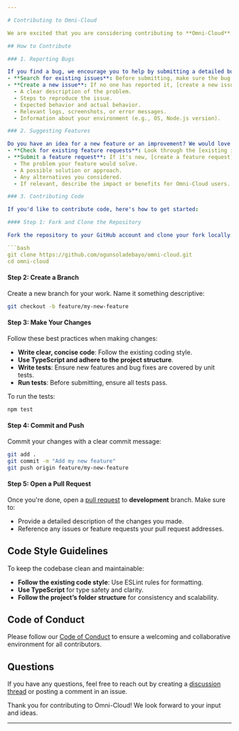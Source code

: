 ```yaml
---

# Contributing to Omni-Cloud

We are excited that you are considering contributing to **Omni-Cloud**! We welcome contributions of all kinds, whether it’s bug reports, feature requests, documentation improvements, or code contributions. Below are some guidelines to help you get started.

## How to Contribute

### 1. Reporting Bugs

If you find a bug, we encourage you to help by submitting a detailed bug report. To do this, follow these steps:
- **Search for existing issues**: Before submitting, make sure the bug hasn’t already been reported.
- **Create a new issue**: If no one has reported it, [create a new issue](https://github.com/ogunsoladebayo/omni-cloud/issues/new) and include:
  - A clear description of the problem.
  - Steps to reproduce the issue.
  - Expected behavior and actual behavior.
  - Relevant logs, screenshots, or error messages.
  - Information about your environment (e.g., OS, Node.js version).

### 2. Suggesting Features

Do you have an idea for a new feature or an improvement? We would love to hear it! To suggest a feature:
- **Check for existing feature requests**: Look through the [existing issues](https://github.com/ogunsoladebayo/omni-cloud/issues) to see if someone has already requested the feature.
- **Submit a feature request**: If it's new, [create a feature request](https://github.com/omni-cloud/issues/new) and describe:
  - The problem your feature would solve.
  - A possible solution or approach.
  - Any alternatives you considered.
  - If relevant, describe the impact or benefits for Omni-Cloud users.

### 3. Contributing Code

If you'd like to contribute code, here's how to get started:

#### Step 1: Fork and Clone the Repository

Fork the repository to your GitHub account and clone your fork locally:

```bash
git clone https://github.com/ogunsoladebayo/omni-cloud.git
cd omni-cloud
```

#### Step 2: Create a Branch

Create a new branch for your work. Name it something descriptive:

```bash
git checkout -b feature/my-new-feature
```

#### Step 3: Make Your Changes

Follow these best practices when making changes:
- **Write clear, concise code**: Follow the existing coding style.
- **Use TypeScript and adhere to the project structure**.
- **Write tests**: Ensure new features and bug fixes are covered by unit tests.
- **Run tests**: Before submitting, ensure all tests pass.
  
To run the tests:
```bash
npm test
```

#### Step 4: Commit and Push

Commit your changes with a clear commit message:

```bash
git add .
git commit -m "Add my new feature"
git push origin feature/my-new-feature
```

#### Step 5: Open a Pull Request

Once you're done, open a [pull request](https://github.com/ogunsoladebayo/omni-cloud/pulls) to **development** branch. Make sure to:
- Provide a detailed description of the changes you made.
- Reference any issues or feature requests your pull request addresses.

## Code Style Guidelines

To keep the codebase clean and maintainable:
- **Follow the existing code style**: Use ESLint rules for formatting.
- **Use TypeScript** for type safety and clarity.
- **Follow the project’s folder structure** for consistency and scalability.

## Code of Conduct

Please follow our [Code of Conduct](CODE_OF_CONDUCT.md) to ensure a welcoming and collaborative environment for all contributors.

## Questions

If you have any questions, feel free to reach out by creating a [discussion thread](https://github.com/ogunsoladebayo/omni-cloud/discussions) or posting a comment in an issue.

Thank you for contributing to Omni-Cloud! We look forward to your input and ideas.

--- 
```

